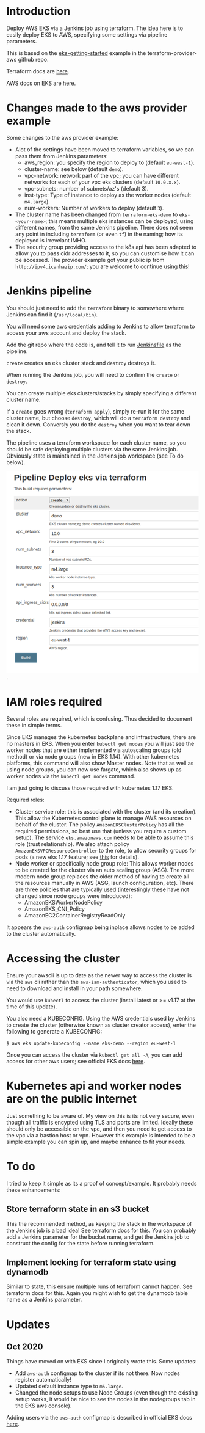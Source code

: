# Introduction

Deploy AWS EKS via a Jenkins job using terraform. The idea here is to easily deploy EKS to AWS, specifying some settings via pipeline parameters.

This is based on the [eks-getting-started](https://github.com/terraform-providers/terraform-provider-aws/tree/master/examples/eks-getting-started) example in the terraform-provider-aws github repo.

Terraform docs are [here](https://www.terraform.io/docs/providers/aws/guides/eks-getting-started.html).

AWS docs on EKS are [here](https://docs.aws.amazon.com/eks/latest/userguide/what-is-eks.html).

# Changes made to the aws provider example

Some changes to the aws provider example:

* Alot of the settings have been moved to terraform variables, so we can pass them from Jenkins parameters:
  + aws_region: you specify the region to deploy to (default `eu-west-1`).
  + cluster-name: see below (default `demo`).
  + vpc-network: network part of the vpc; you can have different networks for each of your vpc eks clusters (default `10.0.x.x`).
  + vpc-subnets: number of subnets/az's (default 3).
  + inst-type: Type of instance to deploy as the worker nodes (default `m4.large`).
  + num-workers: Number of workers to deploy (default `3`).
* The cluster name has been changed from `terraform-eks-demo` to `eks-<your-name>`; this means multiple eks instances can be deployed, using different names, from the same Jenkins pipeline. There does not seem any point in including `terraform` (or even `tf`) in the naming; how its deployed is irrevelant IMHO.
* The security group providing access to the k8s api has been adapted to allow you to pass cidr addresses to it, so you can customise how it can be accessed. The provider example got your public ip from `http://ipv4.icanhazip.com/`; you are welcome to continue using this!

# Jenkins pipeline

You should just need to add the `terraform` binary to somewhere where Jenkins can find it (`/usr/local/bin`).

You will need some aws credentials adding to Jenkins to allow terraform to access your aws account and deploy the stack.

Add the git repo where the code is, and tell it to run [Jenkinsfile](Jenkinsfile) as the pipeline.

`create` creates an eks cluster stack and `destroy` destroys it.

When running the Jenkins job, you will need to confirm the `create` or `destroy`.

You can create multiple eks clusters/stacks by simply specifying a different cluster name.

If a `create` goes wrong (`terraform apply`), simply re-run it for the same cluster name, but choose `destroy`, which will do a `terraform destroy` and clean it down. Conversly you do the `destroy` when you want to tear down the stack.

The pipeline uses a terraform workspace for each cluster name, so you should be safe deploying multiple clusters via the same Jenkins job. Obviously state is maintained in the Jenkins job workspace (see To do below).

![Screenshot of the parameters](jenkins.png).

# IAM roles required

Several roles are required, which is confusing. Thus decided to document these in simple terms.

Since EKS manages the kubernetes backplane and infrastructure, there are no masters in EKS. When you enter `kubectl get nodes` you will just see the worker nodes that are either implemented via autoscaling groups (old method) or via node groups (new in EKS 1.14). With other kubernetes platforms, this command will also show Master nodes. Note that as well as using node groups, you can now use fargate, which also shows up as worker nodes via the `kubectl get nodes` command.

I am just going to discuss those required with kubernetes 1.17 EKS. 

Required roles:
* Cluster service role: this is associated with the cluster (and its creation). This allow the Kubernetes control plane to manage AWS resources on behalf of the cluster. The policy `AmazonEKSClusterPolicy` has all the required permissions, so best use that (unless you require a custom setup). The service `eks.amazonaws.com` needs to be able to assume this role (trust relationship). We also attach policy `AmazonEKSVPCResourceController` to the role, to allow security groups for pods (a new eks 1.17 feature; see [this](https://docs.aws.amazon.com/eks/latest/userguide/security-groups-for-pods.html) for details).
* Node worker or specifically node group role: This allows worker nodes to be created for the cluster via an auto scaling group (ASG). The more modern node group replaces the older method of having to create all the resources manually in AWS (ASG, launch configuration, etc). There are three policies that are typically used (interestingly these have not changed since node groups were introduced):
  * AmazonEKSWorkerNodePolicy
  * AmazonEKS_CNI_Policy
  * AmazonEC2ContainerRegistryReadOnly

It appears the `aws-auth` configmap being inplace allows nodes to be added to the cluster automatically.

# Accessing the cluster

Ensure your awscli is up to date as the newer way to access the cluster is via the `aws` cli rather than the `aws-iam-authenticator`, which you used to need to download and install in your path somewhere. 

You would use `kubectl` to access the cluster (install latest or >= v1.17 at the time of this update). 

You also need a KUBECONFIG. Using the AWS credentials used by Jenkins to create the cluster (otherwise known as cluster creator access), enter the following to generate a KUBECONFIG:

```
$ aws eks update-kubeconfig --name eks-demo --region eu-west-1
```

Once you can access the cluster via `kubectl get all -A`, you can add access for other aws users; see official EKS docs [here](https://docs.aws.amazon.com/eks/latest/userguide/add-user-role.html). 

# Kubernetes api and worker nodes are on the public internet

Just something to be aware of. My view on this is its not very secure, even though all traffic is encypted using TLS and ports are limited. Ideally these should only be accessible on the vpc, and then you need to get access to the vpc via a bastion host or vpn. However this example is intended to be a simple example you can spin up, and maybe enhance to fit your needs.

# To do

I tried to keep it simple as its a proof of concept/example. It probably needs these enhancements:

## Store terraform state in an s3 bucket

This the recommended method, as keeping the stack in the workspace of the Jenkins job is a bad idea! See terraform docs for this. You can probably add a Jenkins parameter for the bucket name, and get the Jenkins job to construct the config for the state before running terraform.

## Implement locking for terraform state using dynamodb

Similar to state, this ensure multiple runs of terraform cannot happen. See terraform docs for this. Again you might wish to get the dynamodb table name as a Jenkins parameter.

# Updates

## Oct 2020

Things have moved on with EKS since I originally wrote this. Some updates:
* Add `aws-auth` configmap to the cluster if its not there. Now nodes register automatically!
* Updated default instance type to `m5.large`.
* Changed the node setups to use Node Groups (even though the existing setup works, it would be nice to see the nodes in the nodegroups tab in the EKS aws console).

Adding users via the `aws-auth` configmap is described in official EKS docs [here](https://docs.aws.amazon.com/eks/latest/userguide/add-user-role.html).
